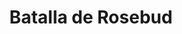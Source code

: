 ﻿---
title: "Batalla de Rosebud"
permalink: periodes_933.html
layout: periode
dataInici: 1876-06-17
sidebar: periodes
pares:
  - id: 903
    title: "Guerras Indias"
    dataInici: "(1775)"
    dataFi: "(1924)"

fills:
jocsPrincipals:
  - title: "The Battle of Rosebud Creek"
    bggId: 26945
    dataInici: 
    dataFi: 

jocsEscenaris:
jocsEpoca:
jocsEpocaEscenaris:
---
